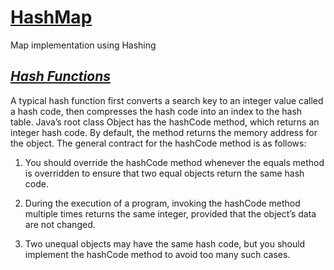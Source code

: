 # [HashMap](https://en.wikipedia.org/wiki/Hash_function)
Map implementation using Hashing

*[Hash Functions](https://en.wikipedia.org/wiki/Hash_function)*
------------------

A typical hash function first converts a search key to an integer value called a hash code, then compresses the hash code into an index to the hash table. Java’s root class Object has the hashCode method, which returns an integer hash code. By default, the method returns the memory address for the object. The general contract for the
hashCode method is as follows: 

1. You should override the hashCode method whenever the equals method is overridden to ensure that two equal objects return the same hash code.

2. During the execution of a program, invoking the hashCode method multiple times returns the same integer, provided that the object’s data are not changed.

3. Two unequal objects may have the same hash code, but you should implement the hashCode method to avoid too many such cases.
